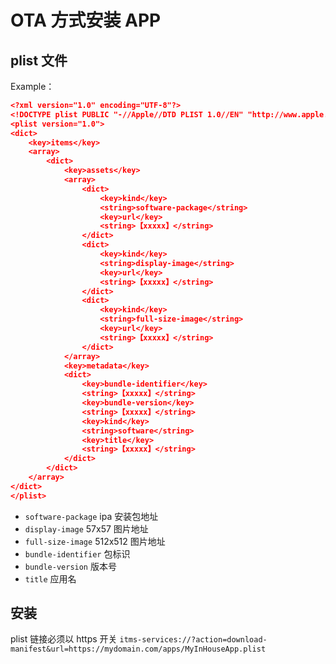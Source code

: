 # OTA 方式安装 APP



## plist 文件

Example：

```JSON
<?xml version="1.0" encoding="UTF-8"?>
<!DOCTYPE plist PUBLIC "-//Apple//DTD PLIST 1.0//EN" "http://www.apple.com/DTDs/PropertyList-1.0.dtd">
<plist version="1.0">
<dict>
    <key>items</key>
    <array>
        <dict>
            <key>assets</key>
            <array>
                <dict>
                    <key>kind</key>
                    <string>software-package</string>
                    <key>url</key>
                    <string>【xxxxx】</string>
                </dict>
                <dict>
                    <key>kind</key>
                    <string>display-image</string>
                    <key>url</key>
                    <string>【xxxxx】</string>
                </dict>
                <dict>
                    <key>kind</key>
                    <string>full-size-image</string>
                    <key>url</key>
                    <string>【xxxxx】</string>
                </dict>
            </array>
            <key>metadata</key>
            <dict>
                <key>bundle-identifier</key>
                <string>【xxxxx】</string>
                <key>bundle-version</key>
                <string>【xxxxx】</string>
                <key>kind</key>
                <string>software</string>
                <key>title</key>
                <string>【xxxxx】</string>
            </dict>
        </dict>
    </array>
</dict>
</plist>
```

* `software-package` ipa 安装包地址
* `display-image` 57x57 图片地址
* `full-size-image` 512x512 图片地址
* `bundle-identifier` 包标识
* `bundle-version` 版本号
* `title` 应用名

## 安装

plist 链接必须以 https 开关
`itms-services://?action=download-manifest&url=https://mydomain.com/apps/MyInHouseApp.plist`
